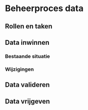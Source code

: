 # Beheerproces data

## Rollen en taken


## Data inwinnen


### Bestaande situatie


### Wijzigingen


## Data valideren


## Data vrijgeven








